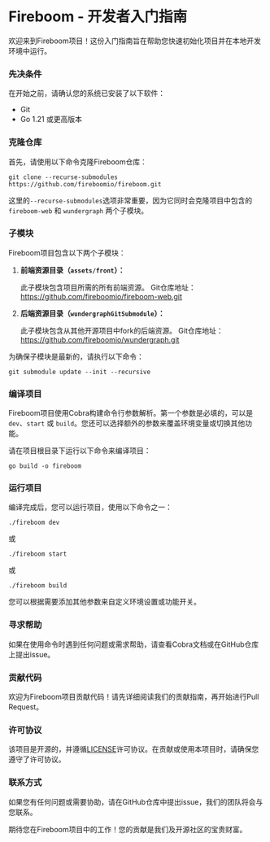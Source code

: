 # Fireboom - 开发者入门指南

欢迎来到Fireboom项目！这份入门指南旨在帮助您快速初始化项目并在本地开发环境中运行。

### 先决条件

在开始之前，请确认您的系统已安装了以下软件：

- Git
- Go 1.21 或更高版本

### 克隆仓库

首先，请使用以下命令克隆Fireboom仓库：

```shell
git clone --recurse-submodules https://github.com/fireboomio/fireboom.git
```

这里的`--recurse-submodules`选项非常重要，因为它同时会克隆项目中包含的 `fireboom-web` 和 `wundergraph` 两个子模块。

### 子模块

Fireboom项目包含以下两个子模块：

1. **前端资源目录（`assets/front`）：**

   此子模块包含项目所需的所有前端资源。
   Git仓库地址：https://github.com/fireboomio/fireboom-web.git

2. **后端资源目录（`wundergraphGitSubmodule`）：**

   此子模块包含从其他开源项目中fork的后端资源。
   Git仓库地址：https://github.com/fireboomio/wundergraph.git

为确保子模块是最新的，请执行以下命令：

```shell
git submodule update --init --recursive
```

### 编译项目

Fireboom项目使用Cobra构建命令行参数解析。第一个参数是必填的，可以是 `dev`、`start` 或 `build`。您还可以选择额外的参数来覆盖环境变量或切换其他功能。

请在项目根目录下运行以下命令来编译项目：

```shell
go build -o fireboom
```

### 运行项目

编译完成后，您可以运行项目，使用以下命令之一：

```shell
./fireboom dev
```

或

```shell
./fireboom start
```

或

```shell
./fireboom build
```

您可以根据需要添加其他参数来自定义环境设置或功能开关。

### 寻求帮助

如果在使用命令时遇到任何问题或需求帮助，请查看Cobra文档或在GitHub仓库上提出issue。

### 贡献代码

欢迎为Fireboom项目贡献代码！请先详细阅读我们的贡献指南，再开始进行Pull Request。

### 许可协议

该项目是开源的，并遵循[LICENSE](LICENSE)许可协议。在贡献或使用本项目时，请确保您遵守了许可协议。

### 联系方式

如果您有任何问题或需要协助，请在GitHub仓库中提出issue，我们的团队将会与您联系。

期待您在Fireboom项目中的工作！您的贡献是我们及开源社区的宝贵财富。